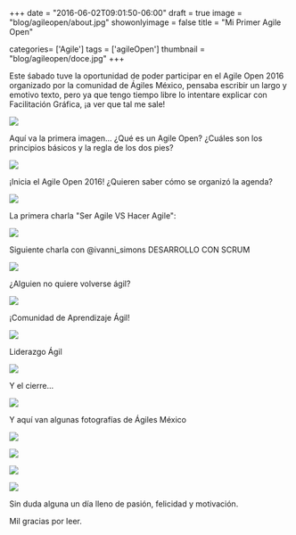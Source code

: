 +++
date = "2016-06-02T09:01:50-06:00"
draft = true
image = "blog/agileopen/about.jpg"
showonlyimage = false
title = "Mi Primer Agile Open"

categories= ['Agile']
tags = ['agileOpen']
thumbnail = "blog/agileopen/doce.jpg"
+++

Este śabado tuve la oportunidad de poder participar en el Agile Open 2016 organizado por la comunidad de Ágiles México, pensaba escribir un largo y emotivo texto, pero ya que tengo tiempo libre lo intentare explicar con Facilitación Gráfica, ¡a ver que tal me sale!

![][1]

Aquí va la primera imagen... ¿Qué es un Agile Open? ¿Cuáles son los principios básicos y la regla de los dos pies?

![][2]

¡Inicia el Agile Open 2016! ¿Quieren saber cómo se organizó la agenda?

![][3]

La primera charla "Ser Agile VS Hacer Agile":

![][4]

Siguiente charla con @ivanni_simons DESARROLLO CON SCRUM

![][5]

¿Alguien no quiere volverse ágil?

![][6]

¡Comunidad de Aprendizaje Ágil!

![][7]

Liderazgo Ágil

![][8]

Y el cierre...

![][9]

Y aquí van algunas fotografías de Ágiles México

![][10]

![][11]

![][12]

![][13]

Sin duda alguna un día lleno de pasión, felicidad y motivación.

Mil gracias por leer.

[1]: /blog/agileopen/about.jpg
[2]: /blog/agileopen/uno.jpg
[3]: /blog/agileopen/dos.jpg
[4]: /blog/agileopen/tres.jpg
[5]: /blog/agileopen/cuatro.jpg
[6]: /blog/agileopen/cinco.jpg
[7]: /blog/agileopen/seis.jpg
[8]: /blog/agileopen/siete.jpg
[9]: /blog/agileopen/ocho.jpg
[10]: /blog/agileopen/nueve.jpg
[11]: /blog/agileopen/diez.jpg
[12]: /blog/agileopen/once.jpg
[13]: /blog/agileopen/doce.jpg
